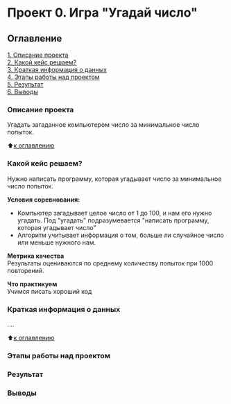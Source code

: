 # Проект 0. Игра "Угадай число"

## Оглавление
[1. Описание проекта](https://github.com/Galaeva-Elena/SF_DST/tree/main/project_0#описание-проекта)\
[2. Какой кейс решаем?](https://github.com/Galaeva-Elena/SF_DST/tree/main/project_0#какой-кейс-решаем)\
[3. Краткая информация о данных](https://github.com/Galaeva-Elena/SF_DST/tree/main/project_0#краткая-информация-о-данных)\
[4. Этапы работы над проектом](https://github.com/Galaeva-Elena/SF_DST/tree/main/project_0#этапы-работы-над-проектом)\
[5. Результат](https://github.com/Galaeva-Elena/SF_DST/tree/main/project_0#результат)\
[6. Выводы](https://github.com/Galaeva-Elena/SF_DST/tree/main/project_0#выводы)

### Описание проекта
Угадать загаданное компьютером число за минимальное число попыток.

:arrow_up:[к оглавлению](https://github.com/Galaeva-Elena/SF_DST/blob/main/project_0/README.md#оглавление)

### Какой кейс решаем?
Нужно написать программу, которая угадывает число за минимальное число попыток.

**Условия соревнования:**
- Компьютер загадывает целое число от 1 до 100, и нам его нужно угадать. Под "угадать" подразумевается "написать программу, которая угадывает число"
- Алгоритм учитывает информация о том, больше ли случайное число или меньше нужного нам.

**Метрика качества**\
Результаты оцениваются по среднему количеству попыток при 1000 повторений.

**Что практикуем**\
Учимся писать хороший код

### Краткая информация о данных
....

:arrow_up:[к оглавлению](https://github.com/Galaeva-Elena/SF_DST/blob/main/project_0/README.md#оглавление)

### Этапы работы над проектом

### Результат

### Выводы